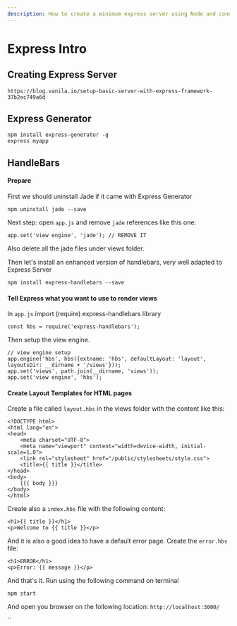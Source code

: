 ```yaml
---
description: How to create a minimum express server using Node and connect to MongoDB
---
```


# Express Intro

## Creating Express Server

```text
https://blog.vanila.io/setup-basic-server-with-express-framework-37b2ec749a6d
```

## Express Generator

```text
npm install express-generator -g
express myapp
```

## HandleBars

#### Prepare

First we should uninstall Jade if it came with Express Generator

```text
npm uninstall jade --save
```

Next step: open `app.js` and remove `jade` references like this one:

```text
app.set('view engine', 'jade'); // REMOVE IT
```

Also delete all the jade files under views folder.

Then let's install an enhanced version of handlebars, very well adapted to Express Server

```text
npm install express-handlebars --save
```

#### Tell Express what you want to use to render views

In `app.js` import \(require\) express-handlebars library

```text
const hbs = require('express-handlebars');
```

Then setup the view engine.

```text
// view engine setup
app.engine('hbs', hbs({extname: 'hbs', defaultLayout: 'layout', layoutsDir: __dirname + '/views'}));
app.set('views', path.join(__dirname, 'views'));
app.set('view engine', 'hbs');
```

#### Create Layout Templates for HTML pages

Create a file called `layout.hbs` in the views folder with the content like this:

```text
<!DOCTYPE html>
<html lang="en">
<head>
    <meta charset="UTF-8">
    <meta name="viewport" content="width=device-width, initial-scale=1.0">
    <link rel="stylesheet" href="/public/stylesheets/style.css">
    <title>{{ title }}</title>
</head>
<body>
    {{{ body }}}
</body>
</html>
```

Create also a `index.hbs` file with the following content:

```text
<h1>{{ title }}</h1>
<p>Welcome to {{ title }}</p>
```

And it is also a good idea to have a default error page. Create the `error.hbs` file:

```text
<h1>ERROR</h1>
<p>Error: {{ message }}</p>
```

And that's it. Run using the following command on terminal

```text
npm start
```

And open you browser on the following location: `http://localhost:3000/`

\`\`

